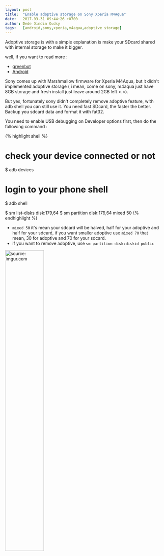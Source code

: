 ```yaml
---
layout: post
title:  "Enable adoptive storage on Sony Xperia M4Aqua"
date:   2017-03-31 09:44:26 +0700
author: Dede Dindin Qudsy
tags:   [android,sony,xperia,m4aqua,adoptive storage]
---
```

Adoptive storage is with a simple explanation is make your SDcard shared with internal storage to make it bigger.

well, if you want to read more :
 - [greenbot](http://www.greenbot.com/article/3039136/android/adoptable-storage-in-android-6-0-what-it-is-how-it-works.html)
 - [Android](https://source.android.com/devices/storage/adoptable.html)

Sony comes up with Marshmallow firmware for Xperia M4Aqua, but it didn't implemented adoptive storage ( i mean, come on sony, m4aqua just have 8GB storage and fresh install just leave around 2GB left >.<). 

But yes, fortunately sony didn't completely remove adoptive feature, with adb shell you can still use it. You need fast SDcard, the faster the better. Backup you sdcard data and format it with fat32.

You need to enable USB debugging on Developer options first, then do the following command :

{% highlight shell %}
 # check your device connected or not
 $ adb devices
 # login to your phone shell
 $ adb shell
 
 $ sm list-disks
   disk:179,64
 $ sm partition disk:179,64 mixed 50
{% endhighlight %}
 - ``mixed 50`` it's mean your sdcard will be halved, half for your adoptive and half for your sdcard, if you want smaller adoptive use ``mixed 70`` that mean, 30 for adoptive and 70 for your sdcard. 
 - if you want to remove adoptive, use ``sm partition disk:diskid public``

<a href="http://imgur.com/DOQzDWx"><img src="http://i.imgur.com/DOQzDWx.png" title="source: imgur.com" height="50%" width="50%"/></a>
